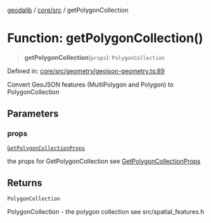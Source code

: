 [geodalib](../../../modules.md) / [core/src](../index.md) / getPolygonCollection

# Function: getPolygonCollection()

> **getPolygonCollection**(`props`): `PolygonCollection`

Defined in: [core/src/geometry/geojson-geometry.ts:89](https://github.com/GeoDaCenter/geoda-lib/blob/5c8fba7800a0ff8c8ed4b8b260cc40d1229fb38a/js/packages/core/src/geometry/geojson-geometry.ts#L89)

Convert GeoJSON features (MultiPolygon and Polygon) to PolygonCollection

## Parameters

### props

[`GetPolygonCollectionProps`](../type-aliases/GetPolygonCollectionProps.md)

the props for GetPolygonCollection see [GetPolygonCollectionProps](../type-aliases/GetPolygonCollectionProps.md)

## Returns

`PolygonCollection`

PolygonCollection - the polygon collection see src/spatial_features.h
